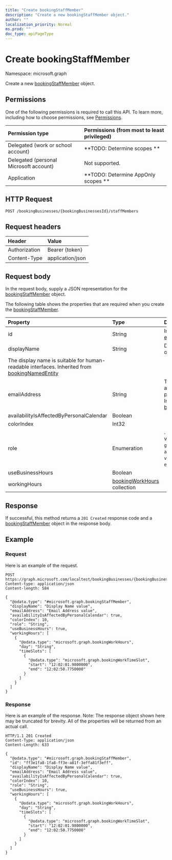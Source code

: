 ```yaml
---
title: "Create bookingStaffMember"
description: "Create a new bookingStaffMember object."
author: ""
localization_priority: Normal
ms.prod: ""
doc_type: apiPageType
---
```


# Create bookingStaffMember

Namespace: microsoft.graph

Create a new [bookingStaffMember](../resources/bookingstaffmember.md) object.

## Permissions
One of the following permissions is required to call this API. To learn more, including how to choose permissions, see [Permissions](/concepts/permissions-reference.md).

|Permission type|Permissions (from most to least privileged)|
|:---|:---|
|Delegated (work or school account)|**TODO: Determine scopes **|
|Delegated (personal Microsoft account)|Not supported.|
|Application|**TODO: Determine AppOnly scopes **|

## HTTP Request
<!-- {
  "blockType": "ignored"
}
-->
``` http
POST /bookingBusinesses/{bookingBusinessesId}/staffMembers
```

## Request headers
|Header|Value|
|:---|:---|
|Authorization|Bearer {token}|
|Content-Type|application/json|

## Request body
In the request body, supply a JSON representation for the [bookingStaffMember](../resources/bookingstaffmember.md) object.

The following table shows the properties that are required when you create the [bookingStaffMember](../resources/bookingstaffmember.md).

|Property|Type|Description|
|:---|:---|:---|
|id|String| Inherited from [entity](../resources/entity.md)|
|displayName|String|Display name of this entity.
The display name is suitable for human-readable interfaces. Inherited from [bookingNamedEntity](../resources/bookingnamedentity.md)|
|emailAddress|String|The e-mail address of this person. Inherited from [bookingPerson](../resources/bookingperson.md)|
|availabilityIsAffectedByPersonalCalendar|Boolean||
|colorIndex|Int32||
|role|Enumeration|. Possible values are: `guest`, `administrator`, `viewer`, `externalGuest`.|
|useBusinessHours|Boolean||
|workingHours|[bookingWorkHours](../resources/bookingworkhours.md) collection||



## Response
If successful, this method returns a `201 Created` response code and a [bookingStaffMember](../resources/bookingstaffmember.md) object in the response body.

## Example

### Request
Here is an example of the request.
<!-- {
  "blockType": "request",
  "name": "create_bookingstaffmember_from_"
}
-->
``` http
POST https://graph.microsoft.com/localtest/bookingBusinesses/{bookingBusinessesId}/staffMembers
Content-type: application/json
Content-length: 584

{
  "@odata.type": "#microsoft.graph.bookingStaffMember",
  "displayName": "Display Name value",
  "emailAddress": "Email Address value",
  "availabilityIsAffectedByPersonalCalendar": true,
  "colorIndex": 10,
  "role": "String",
  "useBusinessHours": true,
  "workingHours": [
    {
      "@odata.type": "microsoft.graph.bookingWorkHours",
      "day": "String",
      "timeSlots": [
        {
          "@odata.type": "microsoft.graph.bookingWorkTimeSlot",
          "start": "12:02:01.9800000",
          "end": "12:02:50.7750000"
        }
      ]
    }
  ]
}
```

### Response
Here is an example of the response. Note: The response object shown here may be truncated for brevity. All of the properties will be returned from an actual call.
<!-- {
  "blockType": "response",
  "truncated": true,
  "@odata.type": "microsoft.graph.bookingstaffmember"
}
-->
``` http
HTTP/1.1 201 Created
Content-Type: application/json
Content-Length: 633

{
  "@odata.type": "#microsoft.graph.bookingStaffMember",
  "id": "ff3e1fa8-1fa8-ff3e-a81f-3effa81f3eff",
  "displayName": "Display Name value",
  "emailAddress": "Email Address value",
  "availabilityIsAffectedByPersonalCalendar": true,
  "colorIndex": 10,
  "role": "String",
  "useBusinessHours": true,
  "workingHours": [
    {
      "@odata.type": "microsoft.graph.bookingWorkHours",
      "day": "String",
      "timeSlots": [
        {
          "@odata.type": "microsoft.graph.bookingWorkTimeSlot",
          "start": "12:02:01.9800000",
          "end": "12:02:50.7750000"
        }
      ]
    }
  ]
}
```

